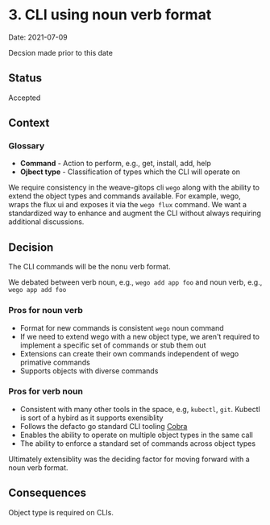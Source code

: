 # 3. CLI using noun verb format

Date: 2021-07-09 

Decsion made prior to this date

## Status

Accepted

## Context

### Glossary
* **Command** - Action to perform, e.g., get, install, add, help
* **Ojbect type** - Classification of types which the CLI will operate on

We require consistency in the weave-gitops cli `wego` along with the ability to extend the object types and commands available.  For example, wego, wraps the flux ui and exposes it via the `wego flux` command.  We want a standardized way to enhance and augment the CLI without always requiring additional discussions.

## Decision

The CLI commands will be the nonu verb format.  

We debated between verb noun, e.g., `wego add app foo` and noun verb, e.g., `wego app add foo`

### Pros for noun verb
* Format for new commands is consistent `wego` noun command
* If we need to extend wego with a new object type, we aren't required to implement a specific set of commands or stub them out
* Extensions can create their own commands independent of wego primative commands
* Supports objects with diverse commands 

### Pros for verb noun
* Consistent with many other tools in the space, e.g,  `kubectl`, `git`.  Kubectl is sort of a hybird as it supports exensiblity 
* Follows the defacto go standard CLI tooling [Cobra](https://github.com/spf13/cobra#concepts)
* Enables the ability to operate on multiple object types in the same call
* The ability to enforce a standard set of commands across object types

Ultimately extensiblity was the deciding factor for moving forward with a noun verb format.

## Consequences

Object type is required on CLIs.